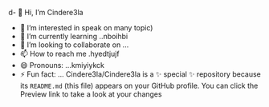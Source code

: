 d- 👋 Hi, I’m Cindere3la
- 👀 I’m interested in speak on many topic)
- 🌱 I’m currently learning ..nboihbi
- 💞️ I’m looking to collaborate on ...
- 📫 How to reach me .hyedtjujf
- 😄 Pronouns: ...kmiyiykck
- ⚡ Fun fact: ...
Cindere3la/Cindere3la is a ✨ special ✨ repository because its `README.md` (this file) appears on your GitHub profile.
You can click the Preview link to take a look at your changes
